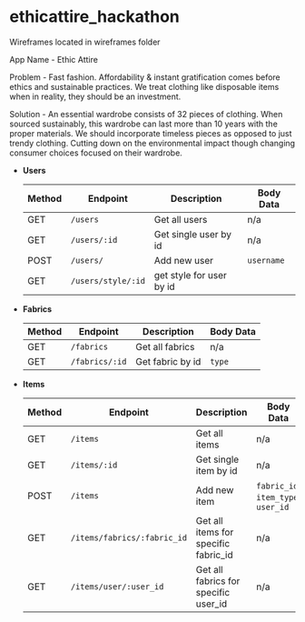 # ethicattire_hackathon
Wireframes located in wireframes folder

App Name -
    Ethic Attire
    
Problem - 
    Fast fashion. 
    Affordability & instant gratification comes before ethics and sustainable practices. 
    We treat clothing like disposable items when in reality, they should be an investment.

Solution - 
    An essential wardrobe consists of 32 pieces of clothing. When sourced sustainably, this wardrobe can last more than 10    years with the proper materials.
    We should incorporate timeless pieces as opposed to just trendy clothing.
    Cutting down on the environmental impact though changing consumer choices focused on their wardrobe.

- **Users**

  | Method | Endpoint     | Description           | Body Data                |
  | ------ | ------------ | --------------------- | ------------------------ |
  | GET    | `/users`     | Get all users         | n/a                      |
  | GET    | `/users/:id` | Get single user by id | n/a                      |
  | POST   | `/users/`    | Add new user          |  `username`              |
  | GET   | `/users/style/:id`| get style for user by id |                   |

- **Fabrics**

  | Method | Endpoint  | Description    | Body Data    |
  | ------ | --------- | -------------- | ------------ |
  | GET    | `/fabrics` | Get all fabrics | n/a          |
  | GET   | `/fabrics/:id` | Get fabric by id | `type` |


- **Items**

  | Method | Endpoint                 | Description                         | Body Data                                 |
  | ------ | ------------------------ | ----------------------------------- | ----------------------------------------- |
  | GET    | `/items`                 | Get all items                      | n/a                                       |
  | GET    | `/items/:id`             | Get single item by id               | n/a                                       |
  | POST   | `/items`                 | Add new item                        | `fabric_id`, `item_type`, `user_id` |
  | GET    | `/items/fabrics/:fabric_id` | Get all items for specific fabric_id | n/a                                       |
  | GET    | `/items/user/:user_id`   | Get all fabrics for specific user_id  | n/a                              |


